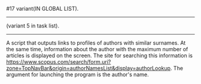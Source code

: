 #17 variant(IN GLOBAL LIST).

---
(variant 5 in task list).

---
A script that outputs links to profiles of authors with similar surnames. At the same time, information about the author with the maximum number of articles is displayed on the screen. The site for searching this information is https://www.scopus.com/search/form.uri?zone=TopNavBar&origin=authorNamesList&display=authorLookup. The argument for launching the program is the author's name.
